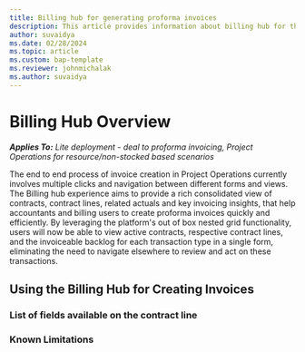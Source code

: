 ```yaml
---
title: Billing hub for generating proforma invoices
description: This article provides information about billing hub for the creation of proforma project-based invoices.
author: suvaidya
ms.date: 02/28/2024
ms.topic: article
ms.custom: bap-template
ms.reviewer: johnmichalak
ms.author: suvaidya
---
```

# Billing Hub Overview
_**Applies To:** Lite deployment - deal to proforma invoicing, Project Operations for resource/non-stocked based scenarios_

The end to end process of invoice creation in Project Operations currently involves multiple clicks and navigation between different forms and views. 
The Billing hub experience aims to provide a rich consolidated view of contracts, contract lines, related actuals and key invoicing insights, that help accountants and billing users to create proforma invoices quickly and efficiently. By leveraging the platform's out of box nested grid functionality, users will now be able to view active contracts, respective contract lines, and the invoiceable backlog for each transaction type in a single form, eliminating the need to navigate elsewhere to review and act on these transactions. 

## Using the Billing Hub for Creating Invoices


### List of fields available on the contract line 




### Known Limitations
